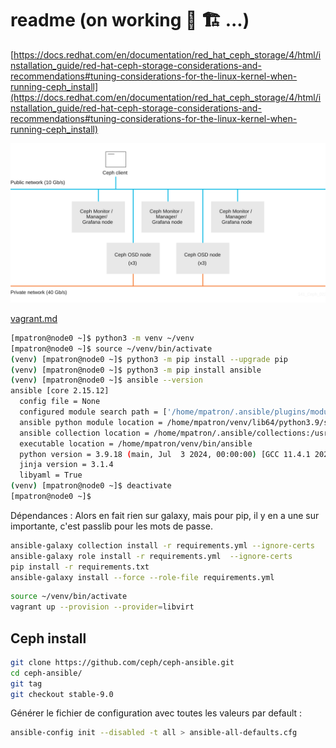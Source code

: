 # readme (on working 🚧 🏗️ ...)

[https://docs.redhat.com/en/documentation/red_hat_ceph_storage/4/html/installation_guide/red-hat-ceph-storage-considerations-and-recommendations#tuning-considerations-for-the-linux-kernel-when-running-ceph_install](https://docs.redhat.com/en/documentation/red_hat_ceph_storage/4/html/installation_guide/red-hat-ceph-storage-considerations-and-recommendations#tuning-considerations-for-the-linux-kernel-when-running-ceph_install)

![Cepth architecture](images/cepth_basic_cluster.svg "Cepth architecture")

[vagrant.md](docs/vagrant.md)

~~~bash
[mpatron@node0 ~]$ python3 -m venv ~/venv
[mpatron@node0 ~]$ source ~/venv/bin/activate
(venv) [mpatron@node0 ~]$ python3 -m pip install --upgrade pip
(venv) [mpatron@node0 ~]$ python3 -m pip install ansible
(venv) [mpatron@node0 ~]$ ansible --version
ansible [core 2.15.12]
  config file = None
  configured module search path = ['/home/mpatron/.ansible/plugins/modules', '/usr/share/ansible/plugins/modules']
  ansible python module location = /home/mpatron/venv/lib64/python3.9/site-packages/ansible
  ansible collection location = /home/mpatron/.ansible/collections:/usr/share/ansible/collections
  executable location = /home/mpatron/venv/bin/ansible
  python version = 3.9.18 (main, Jul  3 2024, 00:00:00) [GCC 11.4.1 20231218 (Red Hat 11.4.1-3)] (/home/mpatron/venv/bin/python3)
  jinja version = 3.1.4
  libyaml = True
(venv) [mpatron@node0 ~]$ deactivate
[mpatron@node0 ~]$
~~~

Dépendances :
Alors en fait rien sur galaxy, mais pour pip, il y en a une sur importante, c'est passlib pour les mots de passe.

~~~bash
ansible-galaxy collection install -r requirements.yml --ignore-certs
ansible-galaxy role install -r requirements.yml  --ignore-certs
pip install -r requirements.txt
ansible-galaxy install --force --role-file requirements.yml
~~~

~~~bash
source ~/venv/bin/activate
vagrant up --provision --provider=libvirt
~~~

## Ceph install

~~~bash
git clone https://github.com/ceph/ceph-ansible.git
cd ceph-ansible/
git tag
git checkout stable-9.0
~~~

Générer le fichier de configuration avec toutes les valeurs par default :

~~~bash
ansible-config init --disabled -t all > ansible-all-defaults.cfg
~~~
